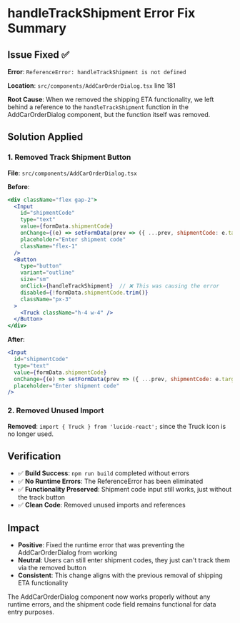 # handleTrackShipment Error Fix Summary

## Issue Fixed ✅

**Error**: `ReferenceError: handleTrackShipment is not defined`

**Location**: `src/components/AddCarOrderDialog.tsx` line 181

**Root Cause**: When we removed the shipping ETA functionality, we left behind a reference to the `handleTrackShipment` function in the AddCarOrderDialog component, but the function itself was removed.

## Solution Applied

### 1. Removed Track Shipment Button
**File**: `src/components/AddCarOrderDialog.tsx`

**Before**:
```jsx
<div className="flex gap-2">
  <Input
    id="shipmentCode"
    type="text"
    value={formData.shipmentCode}
    onChange={(e) => setFormData(prev => ({ ...prev, shipmentCode: e.target.value }))}
    placeholder="Enter shipment code"
    className="flex-1"
  />
  <Button
    type="button"
    variant="outline"
    size="sm"
    onClick={handleTrackShipment}  // ❌ This was causing the error
    disabled={!formData.shipmentCode.trim()}
    className="px-3"
  >
    <Truck className="h-4 w-4" />
  </Button>
</div>
```

**After**:
```jsx
<Input
  id="shipmentCode"
  type="text"
  value={formData.shipmentCode}
  onChange={(e) => setFormData(prev => ({ ...prev, shipmentCode: e.target.value }))}
  placeholder="Enter shipment code"
/>
```

### 2. Removed Unused Import
**Removed**: `import { Truck } from 'lucide-react';` since the Truck icon is no longer used.

## Verification

- ✅ **Build Success**: `npm run build` completed without errors
- ✅ **No Runtime Errors**: The ReferenceError has been eliminated
- ✅ **Functionality Preserved**: Shipment code input still works, just without the track button
- ✅ **Clean Code**: Removed unused imports and references

## Impact

- **Positive**: Fixed the runtime error that was preventing the AddCarOrderDialog from working
- **Neutral**: Users can still enter shipment codes, they just can't track them via the removed button
- **Consistent**: This change aligns with the previous removal of shipping ETA functionality

The AddCarOrderDialog component now works properly without any runtime errors, and the shipment code field remains functional for data entry purposes.
